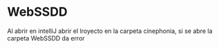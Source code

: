 # WebSSDD

Al abrir en intelliJ abrir el lroyecto en la carpeta cinephonia, si se abre la carpeta WebSSDD da error
